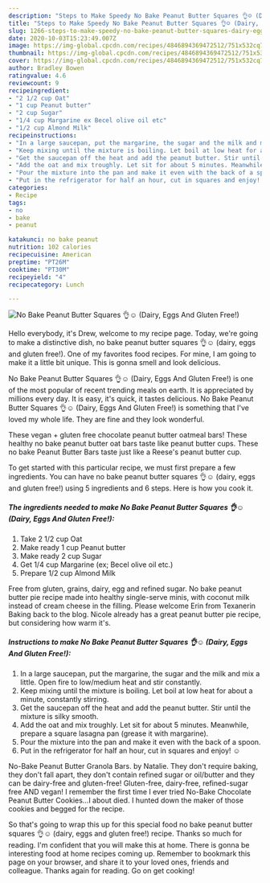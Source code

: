 ```yaml
---
description: "Steps to Make Speedy No Bake Peanut Butter Squares 👌☺️ (Dairy, Eggs And Gluten Free!)"
title: "Steps to Make Speedy No Bake Peanut Butter Squares 👌☺️ (Dairy, Eggs And Gluten Free!)"
slug: 1266-steps-to-make-speedy-no-bake-peanut-butter-squares-dairy-eggs-and-gluten-free
date: 2020-10-03T15:23:49.007Z
image: https://img-global.cpcdn.com/recipes/4846894369472512/751x532cq70/no-bake-peanut-butter-squares-👌☺️-dairy-eggs-and-gluten-free-recipe-main-photo.jpg
thumbnail: https://img-global.cpcdn.com/recipes/4846894369472512/751x532cq70/no-bake-peanut-butter-squares-👌☺️-dairy-eggs-and-gluten-free-recipe-main-photo.jpg
cover: https://img-global.cpcdn.com/recipes/4846894369472512/751x532cq70/no-bake-peanut-butter-squares-👌☺️-dairy-eggs-and-gluten-free-recipe-main-photo.jpg
author: Bradley Bowen
ratingvalue: 4.6
reviewcount: 9
recipeingredient:
- "2 1/2 cup Oat"
- "1 cup Peanut butter"
- "2 cup Sugar"
- "1/4 cup Margarine ex Becel olive oil etc"
- "1/2 cup Almond Milk"
recipeinstructions:
- "In a large saucepan, put the margarine, the sugar and the milk and mix a little. Open fire to low/medium heat and stir constantly."
- "Keep mixing until the mixture is boiling. Let boil at low heat for about a minute, constantly stirring."
- "Get the saucepan off the heat and add the peanut butter. Stir until the mixture is silky smooth."
- "Add the oat and mix troughly. Let sit for about 5 minutes. Meanwhile, prepare a square lasagna pan (grease it with margarine)."
- "Pour the mixture into the pan and make it even with the back of a spoon."
- "Put in the refrigerator for half an hour, cut in squares and enjoy! ☺️"
categories:
- Recipe
tags:
- no
- bake
- peanut

katakunci: no bake peanut 
nutrition: 102 calories
recipecuisine: American
preptime: "PT26M"
cooktime: "PT30M"
recipeyield: "4"
recipecategory: Lunch

---
```



![No Bake Peanut Butter Squares 👌☺️ (Dairy, Eggs And Gluten Free!)](https://img-global.cpcdn.com/recipes/4846894369472512/751x532cq70/no-bake-peanut-butter-squares-👌☺️-dairy-eggs-and-gluten-free-recipe-main-photo.jpg)

Hello everybody, it's Drew, welcome to my recipe page. Today, we're going to make a distinctive dish, no bake peanut butter squares 👌☺️ (dairy, eggs and gluten free!). One of my favorites food recipes. For mine, I am going to make it a little bit unique. This is gonna smell and look delicious.

No Bake Peanut Butter Squares 👌☺️ (Dairy, Eggs And Gluten Free!) is one of the most popular of recent trending meals on earth. It is appreciated by millions every day. It is easy, it's quick, it tastes delicious. No Bake Peanut Butter Squares 👌☺️ (Dairy, Eggs And Gluten Free!) is something that I've loved my whole life. They are fine and they look wonderful.

These vegan + gluten free chocolate peanut butter oatmeal bars! These healthy no bake peanut butter oat bars taste like peanut butter cups. These no bake Peanut Butter Bars taste just like a Reese&#39;s peanut butter cup.


To get started with this particular recipe, we must first prepare a few ingredients. You can have no bake peanut butter squares 👌☺️ (dairy, eggs and gluten free!) using 5 ingredients and 6 steps. Here is how you cook it.

<!--inarticleads1-->

##### The ingredients needed to make No Bake Peanut Butter Squares 👌☺️ (Dairy, Eggs And Gluten Free!):

1. Take 2 1/2 cup Oat
1. Make ready 1 cup Peanut butter
1. Make ready 2 cup Sugar
1. Get 1/4 cup Margarine (ex; Becel olive oil etc.)
1. Prepare 1/2 cup Almond Milk


Free from gluten, grains, dairy, egg and refined sugar. No bake peanut butter pie recipe made into healthy single-serve minis, with coconut milk instead of cream cheese in the filling. Please welcome Erin from Texanerin Baking back to the blog. Nicole already has a great peanut butter pie recipe, but considering how warm it&#39;s. 

<!--inarticleads2-->

##### Instructions to make No Bake Peanut Butter Squares 👌☺️ (Dairy, Eggs And Gluten Free!):

1. In a large saucepan, put the margarine, the sugar and the milk and mix a little. Open fire to low/medium heat and stir constantly.
1. Keep mixing until the mixture is boiling. Let boil at low heat for about a minute, constantly stirring.
1. Get the saucepan off the heat and add the peanut butter. Stir until the mixture is silky smooth.
1. Add the oat and mix troughly. Let sit for about 5 minutes. Meanwhile, prepare a square lasagna pan (grease it with margarine).
1. Pour the mixture into the pan and make it even with the back of a spoon.
1. Put in the refrigerator for half an hour, cut in squares and enjoy! ☺️


No-Bake Peanut Butter Granola Bars. by Natalie. They don&#39;t require baking, they don&#39;t fall apart, they don&#39;t contain refined sugar or oil/butter and they can be dairy-free and gluten-free! Gluten-free, dairy-free, refined-sugar free AND vegan! I remember the first time I ever tried No-Bake Chocolate Peanut Butter Cookies…I about died. I hunted down the maker of those cookies and begged for the recipe. 

So that's going to wrap this up for this special food no bake peanut butter squares 👌☺️ (dairy, eggs and gluten free!) recipe. Thanks so much for reading. I'm confident that you will make this at home. There is gonna be interesting food at home recipes coming up. Remember to bookmark this page on your browser, and share it to your loved ones, friends and colleague. Thanks again for reading. Go on get cooking!
